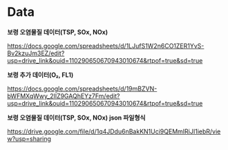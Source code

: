# Data

**보령 오염물질 데이터(TSP, SOx, NOx)**

https://docs.google.com/spreadsheets/d/1LJufS1W2n6CO1ZER1YvS-Bv2kzuJm3EZ/edit?usp=drive_link&ouid=110290650670943010674&rtpof=true&sd=true

**보령 추가 데이터(O₂, FL1)**

https://docs.google.com/spreadsheets/d/19mBZVN-bWFMXqWwy_2IlZ9GAQhEYz7Fm/edit?usp=drive_link&ouid=110290650670943010674&rtpof=true&sd=true

**보령 오염물질 데이터(TSP, SOx, NOx) json 파일형식**

https://drive.google.com/file/d/1q4JDdu6nBakKN1Uci9QEMmIRiJI1iebR/view?usp=sharing
